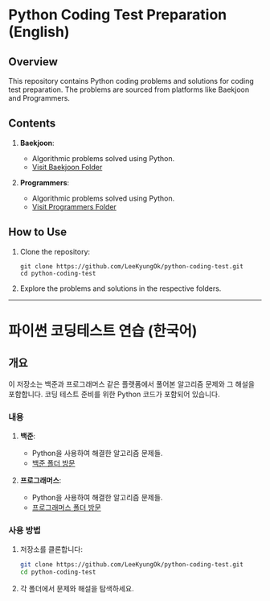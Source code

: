 # Python Coding Test Preparation (English)

## Overview
This repository contains Python coding problems and solutions for coding test preparation. The problems are sourced from platforms like Baekjoon and Programmers.

## Contents
1. **Baekjoon**:
   - Algorithmic problems solved using Python.
   - [Visit Baekjoon Folder](./baekjoon/)

2. **Programmers**:
   - Algorithmic problems solved using Python.
   - [Visit Programmers Folder](./programmers/)

## How to Use
1. Clone the repository:
   ```
   git clone https://github.com/LeeKyungOk/python-coding-test.git
   cd python-coding-test
   ```
2. Explore the problems and solutions in the respective folders.


---

# 파이썬 코딩테스트 연습 (한국어)

## 개요
이 저장소는 백준과 프로그래머스 같은 플랫폼에서 풀어본 알고리즘 문제와 그 해설을 포함합니다. 코딩 테스트 준비를 위한 Python 코드가 포함되어 있습니다.



### 내용
1. **백준**:
   - Python을 사용하여 해결한 알고리즘 문제들.
   - [백준 폴더 방문](./baekjoon/)

2. **프로그래머스**:
   - Python을 사용하여 해결한 알고리즘 문제들.
   - [프로그래머스 폴더 방문](./programmers/)


### 사용 방법
1. 저장소를 클론합니다:
   ```bash
   git clone https://github.com/LeeKyungOk/python-coding-test.git
   cd python-coding-test
   ```
2. 각 폴더에서 문제와 해설을 탐색하세요.
